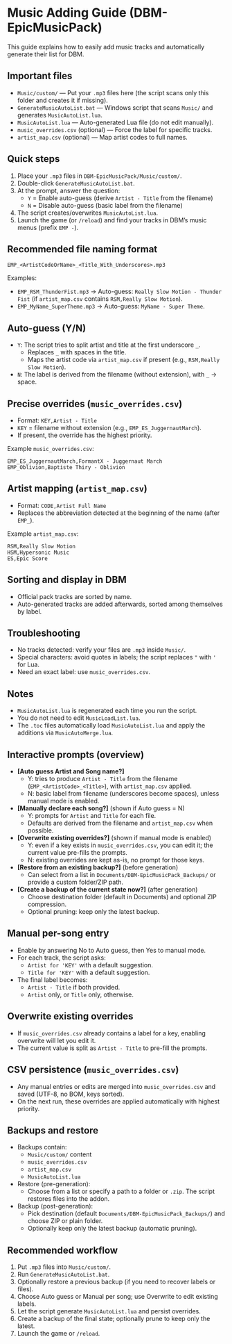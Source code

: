 # Music Adding Guide (DBM-EpicMusicPack)

This guide explains how to easily add music tracks and automatically generate their list for DBM.

## Important files

- `Music/custom/` — Put your `.mp3` files here (the script scans only this folder and creates it if missing).
- `GenerateMusicAutoList.bat` — Windows script that scans `Music/` and generates `MusicAutoList.lua`.
- `MusicAutoList.lua` — Auto-generated Lua file (do not edit manually).
- `music_overrides.csv` (optional) — Force the label for specific tracks.
- `artist_map.csv` (optional) — Map artist codes to full names.

## Quick steps

1. Place your `.mp3` files in `DBM-EpicMusicPack/Music/custom/`.
2. Double-click `GenerateMusicAutoList.bat`.
3. At the prompt, answer the question:
   - `Y` = Enable auto-guess (derive `Artist - Title` from the filename)
   - `N` = Disable auto-guess (basic label from the filename)
4. The script creates/overwrites `MusicAutoList.lua`.
5. Launch the game (or `/reload`) and find your tracks in DBM’s music menus (prefix `EMP -`).

## Recommended file naming format

```
EMP_<ArtistCodeOrName>_<Title_With_Underscores>.mp3
```

Examples:
- `EMP_RSM_ThunderFist.mp3` → Auto-guess: `Really Slow Motion - Thunder Fist` (if `artist_map.csv` contains `RSM,Really Slow Motion`).
- `EMP_MyName_SuperTheme.mp3` → Auto-guess: `MyName - Super Theme`.

## Auto-guess (Y/N)

- `Y`: The script tries to split artist and title at the first underscore `_`.
  - Replaces `_` with spaces in the title.
  - Maps the artist code via `artist_map.csv` if present (e.g., `RSM,Really Slow Motion`).
- `N`: The label is derived from the filename (without extension), with `_` → space.

## Precise overrides (`music_overrides.csv`)

- Format: `KEY,Artist - Title`
- `KEY` = filename without extension (e.g., `EMP_ES_JuggernautMarch`).
- If present, the override has the highest priority.

Example `music_overrides.csv`:
```
EMP_ES_JuggernautMarch,FormantX - Juggernaut March
EMP_Oblivion,Baptiste Thiry - Oblivion
```

## Artist mapping (`artist_map.csv`)

- Format: `CODE,Artist Full Name`
- Replaces the abbreviation detected at the beginning of the name (after `EMP_`).

Example `artist_map.csv`:
```
RSM,Really Slow Motion
HSM,Hypersonic Music
ES,Epic Score
```

<!-- The generator now scans only Music/custom, so no need to exclude official tracks. -->

## Sorting and display in DBM

- Official pack tracks are sorted by name.
- Auto-generated tracks are added afterwards, sorted among themselves by label.

## Troubleshooting

- No tracks detected: verify your files are `.mp3` inside `Music/`.
- Special characters: avoid quotes in labels; the script replaces `"` with `'` for Lua.
- Need an exact label: use `music_overrides.csv`.

## Notes

- `MusicAutoList.lua` is regenerated each time you run the script.
- You do not need to edit `MusicLoadList.lua`.
- The `.toc` files automatically load `MusicAutoList.lua` and apply the additions via `MusicAutoMerge.lua`.

## Interactive prompts (overview)

- **[Auto guess Artist and Song name?]**
  - Y: tries to produce `Artist - Title` from the filename (`EMP_<ArtistCode>_<Title>`), with `artist_map.csv` applied.
  - N: basic label from filename (underscores become spaces), unless manual mode is enabled.
- **[Manually declare each song?]** (shown if Auto guess = N)
  - Y: prompts for `Artist` and `Title` for each file.
  - Defaults are derived from the filename and `artist_map.csv` when possible.
- **[Overwrite existing overrides?]** (shown if manual mode is enabled)
  - Y: even if a key exists in `music_overrides.csv`, you can edit it; the current value pre-fills the prompts.
  - N: existing overrides are kept as-is, no prompt for those keys.
- **[Restore from an existing backup?]** (before generation)
  - Can select from a list in `Documents/DBM-EpicMusicPack_Backups/` or provide a custom folder/ZIP path.
- **[Create a backup of the current state now?]** (after generation)
  - Choose destination folder (default in Documents) and optional ZIP compression.
  - Optional pruning: keep only the latest backup.

## Manual per-song entry

- Enable by answering No to Auto guess, then Yes to manual mode.
- For each track, the script asks:
  - `Artist for 'KEY'` with a default suggestion.
  - `Title for 'KEY'` with a default suggestion.
- The final label becomes:
  - `Artist - Title` if both provided.
  - `Artist` only, or `Title` only, otherwise.

## Overwrite existing overrides

- If `music_overrides.csv` already contains a label for a key, enabling overwrite will let you edit it.
- The current value is split as `Artist - Title` to pre-fill the prompts.

## CSV persistence (`music_overrides.csv`)

- Any manual entries or edits are merged into `music_overrides.csv` and saved (UTF-8, no BOM, keys sorted).
- On the next run, these overrides are applied automatically with highest priority.

## Backups and restore

- Backups contain:
  - `Music/custom/` content
  - `music_overrides.csv`
  - `artist_map.csv`
  - `MusicAutoList.lua`
- Restore (pre-generation):
  - Choose from a list or specify a path to a folder or `.zip`. The script restores files into the addon.
- Backup (post-generation):
  - Pick destination (default `Documents/DBM-EpicMusicPack_Backups/`) and choose ZIP or plain folder.
  - Optionally keep only the latest backup (automatic pruning).

## Recommended workflow

1. Put `.mp3` files into `Music/custom/`.
2. Run `GenerateMusicAutoList.bat`.
3. Optionally restore a previous backup (if you need to recover labels or files).
4. Choose Auto guess or Manual per song; use Overwrite to edit existing labels.
5. Let the script generate `MusicAutoList.lua` and persist overrides.
6. Create a backup of the final state; optionally prune to keep only the latest.
7. Launch the game or `/reload`.
